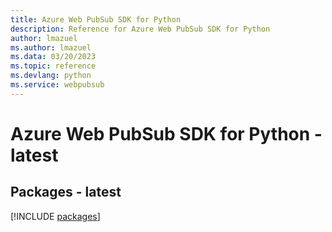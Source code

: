 ```yaml
---
title: Azure Web PubSub SDK for Python
description: Reference for Azure Web PubSub SDK for Python
author: lmazuel
ms.author: lmazuel
ms.data: 03/20/2023
ms.topic: reference
ms.devlang: python
ms.service: webpubsub
---
```

# Azure Web PubSub SDK for Python - latest
## Packages - latest
[!INCLUDE [packages](web-pubsub-index.md)]